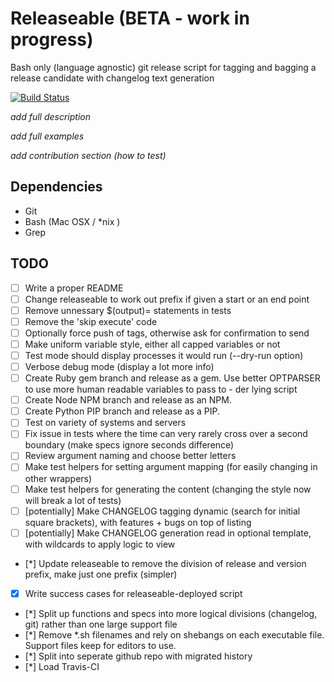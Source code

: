 # Releaseable (BETA - work in progress)

Bash only (language agnostic) git release script for tagging and bagging a release candidate with changelog text generation

[![Build Status](https://travis-ci.org/tommeier/releaseable.png)](https://travis-ci.org/tommeier/releaseable)

*add full description*

*add full examples*

*add contribution section (how to test)*

## Dependencies

  * Git
  * Bash (Mac OSX / *nix )
  * Grep

## TODO

 - [ ] Write a proper README
 - [ ] Change releaseable to work out prefix if given a start or an end point
 - [ ] Remove unnessary $(output)= statements in tests
 - [ ] Remove the 'skip execute' code
 - [ ] Optionally force push of tags, otherwise ask for confirmation to send
 - [ ] Make uniform variable style, either all capped variables or not
 - [ ] Test mode should display processes it would run (--dry-run option)
 - [ ] Verbose debug mode (display a lot more info)
 - [ ] Create Ruby gem branch and release as a gem. Use better OPTPARSER to use more human readable variables to pass to - der lying  script
 - [ ] Create Node NPM branch and release as an NPM.
 - [ ] Create Python PIP branch and release as a PIP.
 - [ ] Test on variety of systems and servers
 - [ ] Fix issue in tests where the time can very rarely cross over a second boundary (make specs ignore seconds difference)
 - [ ] Review argument naming and choose better letters
 - [ ] Make test helpers for setting argument mapping (for easily changing in other wrappers)
 - [ ] Make test helpers for generating the content (changing the style now will break a lot of tests)
 - [ ] [potentially] Make CHANGELOG tagging dynamic (search for initial square brackets), with features + bugs on top of listing
 - [ ] [potentially] Make CHANGELOG generation read in optional template, with wildcards to apply logic to view
 - [*] Update releaseable to remove the division of release and version prefix, make just one prefix (simpler)
 - [x] Write success cases for releaseable-deployed script
 - [*] Split up functions and specs into more logical divisions (changelog, git) rather than one large support file
 - [*] Remove *.sh filenames and rely on shebangs on each executable file. Support files keep for editors to use.
 - [*] Split into seperate github repo with migrated history
 - [*] Load Travis-CI





